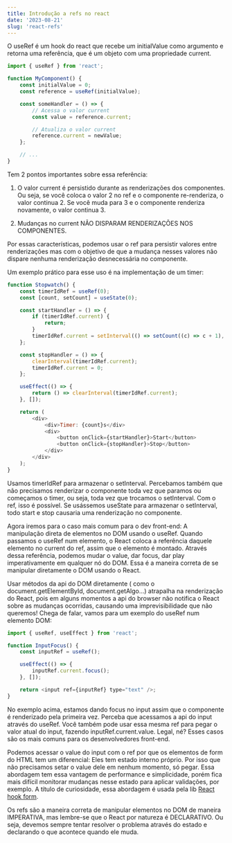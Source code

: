 ```yaml
---
title: Introdução a refs no react
date: '2023-08-21'
slug: 'react-refs'
---
```


O useRef é um hook do react que recebe um initialValue como argumento e retorna uma referência, que é um objeto com uma propriedade current.

```js
import { useRef } from 'react';

function MyComponent() {
	const initialValue = 0;
	const reference = useRef(initialValue);

	const someHandler = () => {
		// Acessa o valor current
		const value = reference.current;

		// Atualiza o valor current
		reference.current = newValue;
	};

	// ...
}
```

Tem 2 pontos importantes sobre essa referência:

1. O valor current é persistido durante as renderizações dos componentes. Ou seja, se você coloca o valor 2 no ref e o componente re-renderiza, o valor continua 2. Se você muda para 3 e o componente renderiza novamente, o valor continua 3.

2. Mudanças no current NÃO DISPARAM RENDERIZAÇÕES NOS COMPONENTES.

Por essas características, podemos usar o ref para persistir valores entre renderizações mas com o objetivo de que a mudança nesses valores não dispare nenhuma renderização desnecessária no componente.

Um exemplo prático para esse uso é na implementação de um timer:

```javascript
function Stopwatch() {
	const timerIdRef = useRef(0);
	const [count, setCount] = useState(0);

	const startHandler = () => {
		if (timerIdRef.current) {
			return;
		}
		timerIdRef.current = setInterval(() => setCount((c) => c + 1), 1000);
	};

	const stopHandler = () => {
		clearInterval(timerIdRef.current);
		timerIdRef.current = 0;
	};

	useEffect(() => {
		return () => clearInterval(timerIdRef.current);
	}, []);

	return (
		<div>
			<div>Timer: {count}s</div>
			<div>
				<button onClick={startHandler}>Start</button>
				<button onClick={stopHandler}>Stop</button>
			</div>
		</div>
	);
}
```

Usamos timerIdRef para armazenar o setInterval. Percebamos também que não precisamos renderizar o componente toda vez que paramos ou começamos o timer, ou seja, toda vez que trocamos o setInterval. Com o ref, isso é possível. Se usássemos useState para armazenar o setInterval, todo start e stop causaria uma renderização no componente.

Agora iremos para o caso mais comum para o dev front-end: A manipulação direta de elementos no DOM usando o useRef. Quando passamos o useRef num elemento, o React coloca a referência daquele elemento no current do ref, assim que o elemento é montado. Através dessa referência, podemos mudar o value, dar focus, dar play imperativamente em qualquer nó do DOM. Essa é a maneira correta de se manipular diretamente o DOM usando o React.

Usar métodos da api do DOM diretamente ( como o document.getElementById, document.getAlgo...) atrapalha na renderização do React, pois em alguns momentos a api do browser não notifica o React sobre as mudanças ocorridas, causando uma imprevisibilidade que não queremos! Chega de falar, vamos para um exemplo do useRef num elemento DOM:

```javascript
import { useRef, useEffect } from 'react';

function InputFocus() {
	const inputRef = useRef();

	useEffect(() => {
		inputRef.current.focus();
	}, []);

	return <input ref={inputRef} type="text" />;
}
```

No exemplo acima, estamos dando focus no input assim que o componente é renderizado pela primeira vez. Perceba que acessamos a api do input através do useRef. Você também pode usar essa mesma ref para pegar o valor atual do input, fazendo inputRef.current.value. Legal, né? Esses casos são os mais comuns para os desenvolvedores front-end.

Podemos acessar o value do input com o ref por que os elementos de form do HTML tem um diferencial: Eles tem estado interno próprio. Por isso que não precisamos setar o value dele em nenhum momento, só pegar. Essa abordagem tem essa vantagem de performance e simplicidade, porém fica mais difícil monitorar mudanças nesse estado para aplicar validações, por exemplo. A título de curiosidade, essa abordagem é usada pela lib [React hook form](https://www.react-hook-form.com).

Os refs são a maneira correta de manipular elementos no DOM de maneira IMPERATIVA, mas lembre-se que o React por natureza é DECLARATIVO. Ou seja, devemos sempre tentar
resolver o problema através do estado e declarando o que acontece quando ele muda.
